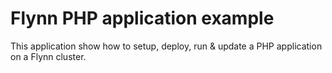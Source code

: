 # Flynn PHP application example

This application show how to setup, deploy, run & update a PHP application on a Flynn cluster.

